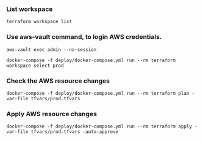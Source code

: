 ### List workspace
`terraform workspace list`

### Use aws-vault command, to login AWS credentials.
`aws-vault exec admin --no-session`

`docker-compose -f deploy/docker-compose.yml run --rm terraform workspace select prod`

### Check the AWS resource changes

`docker-compose -f deploy/docker-compose.yml run --rm terraform plan -var-file tfvars/prod.tfvars`

### Apply AWS resource changes

`docker-compose -f deploy/docker-compose.yml run --rm terraform apply -var-file tfvars/prod.tfvars -auto-approve`

